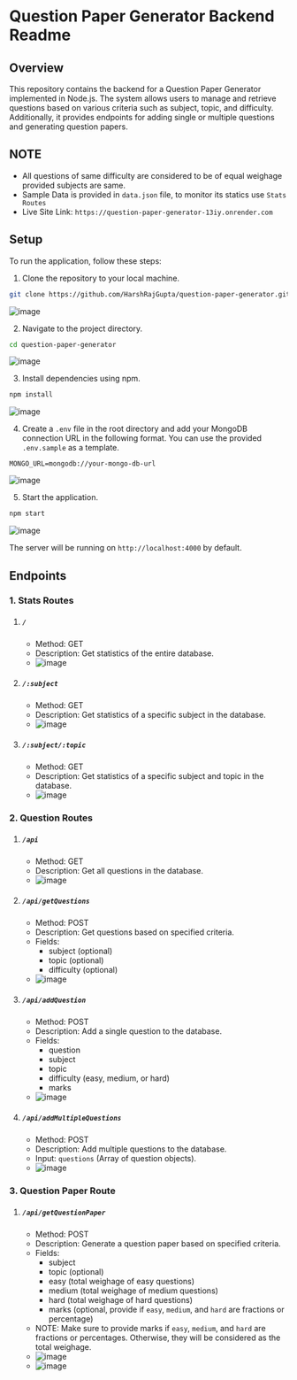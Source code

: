 # Question Paper Generator Backend Readme

## Overview

This repository contains the backend for a Question Paper Generator implemented in Node.js. The system allows users to manage and retrieve questions based on various criteria such as subject, topic, and difficulty. Additionally, it provides endpoints for adding single or multiple questions and generating question papers.

## NOTE 

- All questions of same difficulty are considered to be of equal weighage provided subjects are same.
- Sample Data is provided in `data.json` file, to monitor its statics use `Stats Routes`
- Live Site Link: `https://question-paper-generator-13iy.onrender.com`

## Setup

To run the application, follow these steps:

1. Clone the repository to your local machine.

```bash
git clone https://github.com/HarshRajGupta/question-paper-generator.git
```
![image](https://github.com/HarshRajGupta/question-paper-generator/assets/85221003/cafc26ac-f6ef-495d-9c6d-35eeafb54913)

2. Navigate to the project directory.

```bash
cd question-paper-generator
```
![image](https://github.com/HarshRajGupta/question-paper-generator/assets/85221003/f97103f1-e23b-495a-96ea-f0586632a008)

3. Install dependencies using npm.

```bash
npm install
```
![image](https://github.com/HarshRajGupta/question-paper-generator/assets/85221003/db5a9da8-0149-470e-b5d6-59ae77a23fb1)

4. Create a `.env` file in the root directory and add your MongoDB connection URL in the following format. You can use the provided `.env.sample` as a template.

```env
MONGO_URL=mongodb://your-mongo-db-url
```
![image](https://github.com/HarshRajGupta/question-paper-generator/assets/85221003/34a600e5-a1f0-4bef-9c13-98ddff18c5c0)

5. Start the application.

```bash
npm start
```
![image](https://github.com/HarshRajGupta/question-paper-generator/assets/85221003/ab86f97a-37eb-40cc-afa2-5a8515acee9b)

The server will be running on `http://localhost:4000` by default.

## Endpoints

### 1. Stats Routes

1. ##### `/`
   - Method: GET
   - Description: Get statistics of the entire database.
   - ![image](https://github.com/HarshRajGupta/question-paper-generator/assets/85221003/c0b5b639-dadf-40ce-b2fb-e170a1fb60a2)

2. ##### `/:subject`

   - Method: GET
   - Description: Get statistics of a specific subject in the database.
   - ![image](https://github.com/HarshRajGupta/question-paper-generator/assets/85221003/e5cad74e-e459-419c-9c16-5b4bbd18a9df)

3. ##### `/:subject/:topic`

   - Method: GET
   - Description: Get statistics of a specific subject and topic in the database.
   - ![image](https://github.com/HarshRajGupta/question-paper-generator/assets/85221003/b77ed2bd-c348-4932-9412-122853af5669)

### 2. Question Routes

1. ##### `/api`

   - Method: GET
   - Description: Get all questions in the database.
   - ![image](https://github.com/HarshRajGupta/question-paper-generator/assets/85221003/e5dfe93f-93ef-4b49-b578-c7d2dfa36028)

2. ##### `/api/getQuestions`

   - Method: POST
   - Description: Get questions based on specified criteria.
   - Fields:
      - subject (optional)
      - topic (optional)
      - difficulty (optional)
   - ![image](https://github.com/HarshRajGupta/question-paper-generator/assets/85221003/b90cf4fd-0e0c-4dec-a76c-0ceee92caa96)

3. ##### `/api/addQuestion`

   - Method: POST
   - Description: Add a single question to the database.
   - Fields:
      - question
      - subject
      - topic
      - difficulty (easy, medium, or hard)
      - marks
   - ![image](https://github.com/HarshRajGupta/question-paper-generator/assets/85221003/3aad13e5-3749-40f0-bb98-6e709c2b5f6c)

4. ##### `/api/addMultipleQuestions`

   - Method: POST
   - Description: Add multiple questions to the database.
   - Input: `questions` (Array of question objects).
   - ![image](https://github.com/HarshRajGupta/question-paper-generator/assets/85221003/0836b589-20c2-4b66-b0b1-d8b1e7461b16)

### 3. Question Paper Route

1. ##### `/api/getQuestionPaper`

   - Method: POST
   - Description: Generate a question paper based on specified criteria.
   - Fields:
      - subject
      - topic (optional)
      - easy (total weighage of easy questions)
      - medium (total weighage of medium questions)
      - hard (total weighage of hard questions)
      - marks (optional, provide if `easy`, `medium`, and `hard` are fractions or percentage)
   - NOTE: Make sure to provide marks if `easy`, `medium`, and `hard` are fractions or percentages. Otherwise, they will be considered as the total weighage.
   - ![image](https://github.com/HarshRajGupta/question-paper-generator/assets/85221003/6ae7dc0d-5a18-46db-8583-a9080c98a804)
   - ![image](https://github.com/HarshRajGupta/question-paper-generator/assets/85221003/8be12783-5299-409b-9315-70ffa82aa075)
